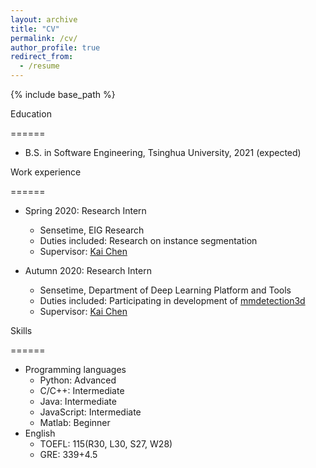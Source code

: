 ```yaml
---
layout: archive
title: "CV"
permalink: /cv/
author_profile: true
redirect_from:
  - /resume
---
```


{% include base_path %}

Education

======

* B.S. in Software Engineering, Tsinghua University, 2021 (expected)

Work experience

======

* Spring 2020: Research Intern
  * Sensetime, EIG Research
  * Duties included: Research on instance segmentation
  * Supervisor: [Kai Chen](http://chenkai.site/)

* Autumn 2020: Research Intern
  * Sensetime, Department of Deep Learning Platform and Tools
  * Duties included: Participating in development of [mmdetection3d](https://github.com/open-mmlab/mmdetection3d)
  * Supervisor: [Kai Chen](http://chenkai.site/)

Skills

======

* Programming languages
  * Python: Advanced
  * C/C++: Intermediate
  * Java: Intermediate
  * JavaScript: Intermediate
  * Matlab: Beginner
* English
  * TOEFL: 115(R30, L30, S27, W28)
  * GRE: 339+4.5
  
<!-- Skills
======
* Skill 1
* Skill 2
  * Sub-skill 2.1
  * Sub-skill 2.2
  * Sub-skill 2.3
* Skill 3

Publications
======
  <ul>{% for post in site.publications %}
    {% include archive-single-cv.html %}
  {% endfor %}</ul>
  
Talks
======
  <ul>{% for post in site.talks %}
    {% include archive-single-talk-cv.html %}
  {% endfor %}</ul>
  
Teaching
======
  <ul>{% for post in site.teaching %}
    {% include archive-single-cv.html %}
  {% endfor %}</ul>
  
Service and leadership
======
* Currently signed in to 43 different slack teams -->
